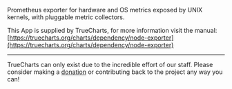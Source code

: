 Prometheus exporter for hardware and OS metrics exposed by UNIX kernels, with pluggable metric collectors.

This App is supplied by TrueCharts, for more information visit the manual: [https://truecharts.org/charts/dependency/node-exporter](https://truecharts.org/charts/dependency/node-exporter)

---

TrueCharts can only exist due to the incredible effort of our staff.
Please consider making a [donation](https://truecharts.org/sponsor) or contributing back to the project any way you can!
